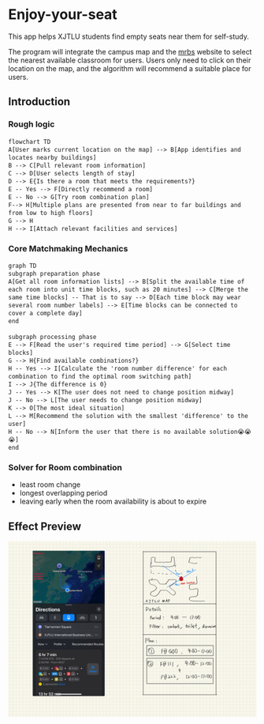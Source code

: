 # Enjoy-your-seat
This app helps XJTLU students find empty seats near them for self-study.

The program will integrate the campus map and the [mrbs](https://mrbs.xjtlu.edu.cn/) website to select the nearest available classroom for users. Users only need to click on their location on the map, and the algorithm will recommend a suitable place for users.

## Introduction

<!-- Use this if your README is long to help users navigate. -->

### Rough logic

```mermaid
flowchart TD
A[User marks current location on the map] --> B[App identifies and locates nearby buildings]
B --> C[Pull relevant room information]
C --> D[User selects length of stay]
D --> E{Is there a room that meets the requirements?}
E -- Yes --> F[Directly recommend a room]
E -- No --> G[Try room combination plan]
F--> H[Multiple plans are presented from near to far buildings and from low to high floors]
G --> H
H --> I[Attach relevant facilities and services]
```

### Core Matchmaking Mechanics

```mermaid
graph TD
subgraph preparation phase
A[Get all room information lists] --> B[Split the available time of each room into unit time blocks, such as 20 minutes] --> C[Merge the same time blocks] -- That is to say --> D[Each time block may wear several room number labels] --> E[Time blocks can be connected to cover a complete day]
end

subgraph processing phase
E --> F[Read the user's required time period] --> G[Select time blocks]
G --> H{Find available combinations?}
H -- Yes --> I[Calculate the 'room number difference' for each combination to find the optimal room switching path]
I --> J{The difference is 0}
J -- Yes --> K[The user does not need to change position midway]
J -- No --> L[The user needs to change position midway]
K --> O[The most ideal situation]
L --> M[Recommend the solution with the smallest 'difference' to the user]
H -- No --> N[Inform the user that there is no available solution😭😭😭]
end
```
### Solver for Room combination
- least room change
- longest overlapping period
- leaving early when the room availability is about to expire

## Effect Preview
![](Schematic%20diagram.jpg)

